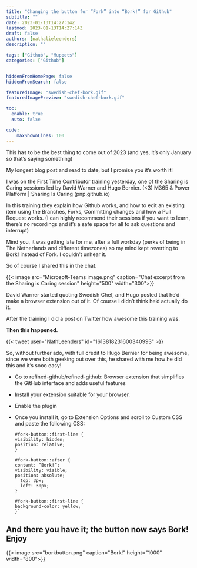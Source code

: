 ```yaml
---
title: "Changing the button for “Fork” into “Bork!” for Github"
subtitle: ""
date: 2023-01-13T14:27:14Z
lastmod: 2023-01-13T14:27:14Z
draft: false
authors: [nathalieleenders]
description: ""

tags: ["Github", "Muppets"]
categories: ["Github"]


hiddenFromHomePage: false
hiddenFromSearch: false

featuredImage: "swedish-chef-bork.gif"
featuredImagePreview: "swedish-chef-bork.gif"

toc:
  enable: true
  auto: false

code:
    maxShownLines: 100
---
```


This has to be the best thing to come out of 2023 (and yes, it’s only January so that’s saying something)

My longest blog post and read to date, but I promise you it’s worth it!


I was on the First Time Contributor training yesterday, one of the Sharing is Caring sessions led by David Warner and Hugo Bernier. (<3) M365 & Power Platform | Sharing Is Caring (pnp.github.io)

In this training they explain how Github works, and how to edit an existing item using the Branches, Forks, Committing changes and how a Pull Request works. (I can highly recommend their sessions if you want to learn, there’s no recordings and it’s a safe space for all to ask questions and interrupt)

Mind you, it was getting late for me, after a full workday (perks of being in The Netherlands and different timezones) so my mind kept reverting to Bork! instead of Fork. I couldn’t unhear it.

So of course I shared this in the chat.

{{< image src="Microsoft-Teams image.png" caption="Chat excerpt from the Sharing is Caring session" height="500" width="300">}}


David Warner started quoting Swedish Chef, and Hugo posted that he’d make a browser extension out of it. Of course I didn’t think he’d actually do it.

After the training I did a post on Twitter how awesome this training was.

**Then this happened.**

{{< tweet user="NathLeenders" id="1613818231600340993" >}}

So, without further ado, with full credit to Hugo Bernier for being awesome, since we were both geeking out over this, he shared with me how he did this and it’s sooo easy!

- Go to refined-github/refined-github: Browser extension that simplifies the GitHub interface and adds useful features
- Install your extension suitable for your browser.
- Enable the plugin
- Once you install it, go to Extension Options and scroll to Custom CSS and paste the following CSS:

  ```
  #fork-button::first-line {
  visibility: hidden;
  position: relative;
  }

  #fork-button::after {
  content: “Bork!”;
  visibility: visible;
  position: absolute;
    top: 3px;
    left: 30px;
  }

  #fork-button::first-line {
  background-color: yellow;
  }`
  ```
## And there you have it; the button now says Bork! Enjoy ##

{{< image src="borkbutton.png" caption="Bork!" height="1000" width="800">}}
